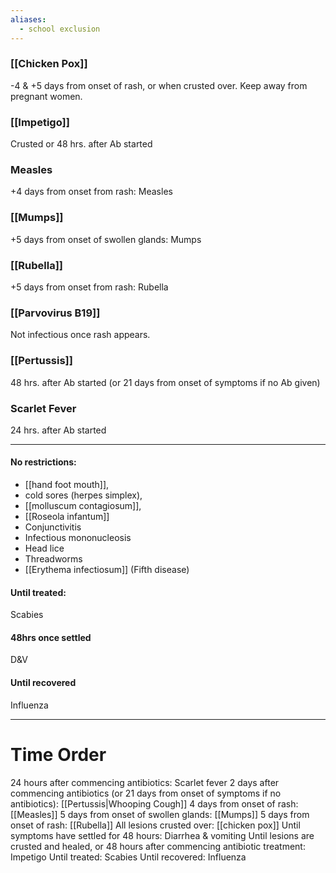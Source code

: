 ```yaml
---
aliases:
  - school exclusion
---
```

### [[Chicken Pox]]
-4 & +5 days from onset of rash, or when crusted over. 
Keep away from pregnant women. 
### [[Impetigo]]
Crusted or 48 hrs. after Ab started
### Measles
+4 days from onset from rash: Measles
### [[Mumps]]
+5 days from onset of swollen glands: Mumps
### [[Rubella]]
+5 days from onset from rash: Rubella
### [[Parvovirus B19]]
Not infectious once rash appears. 
### [[Pertussis]]
48 hrs. after Ab started (or 21 days from onset of symptoms if no Ab given)
### Scarlet Fever
24 hrs. after Ab started

---
#### No restrictions: 
- [[hand foot mouth]],
- cold sores (herpes simplex),
- [[molluscum contagiosum]],
- [[Roseola infantum]]
- Conjunctivitis
- Infectious mononucleosis
- Head lice
- Threadworms
- [[Erythema infectiosum]] (Fifth disease)
#### Until treated: 
Scabies
#### 48hrs once settled
D&V
#### Until recovered
Influenza

---
# Time Order
24 hours after commencing antibiotics: Scarlet fever
2 days after commencing antibiotics (or 21 days from onset of symptoms if no antibiotics): [[Pertussis|Whooping Cough]]
4 days from onset of rash: [[Measles]]
5 days from onset of swollen glands: [[Mumps]]
5 days from onset of rash: [[Rubella]]
All lesions crusted over: [[chicken pox]]
Until symptoms have settled for 48 hours: Diarrhea & vomiting
Until lesions are crusted and healed, or 48 hours after commencing antibiotic treatment: Impetigo
Until treated: Scabies
Until recovered: Influenza